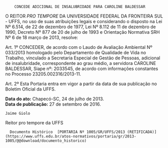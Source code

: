         CONCEDE ADICIONAL DE INSALUBRIDADE PARA CAROLINE BALDESSAR  

O REITOR *PRO TEMPORE* DA UNIVERSIDADE FEDERAL DA FRONTEIRA SUL - UFFS, no uso de suas atribuições legais e considerando o disposto na Lei Nº 6.514, de 22 de dezembro de 1977, Lei Nº 8.112 de 11 de dezembro de 1990, Decreto Nº 877 de 20 de julho de 1993 e Orientação Normativa SRH Nº 6 de 18 março de 2013, resolve:

 Art. 1º CONCEDER, de acordo com o Laudo de Avaliação Ambiental Nº 033/2013 homologado pelo Departamento de Qualidade de Vida no Trabalho, vinculado a Secretaria Especial de Gestão de Pessoas, adicional de insalubridade, correspondente ao grau médio, a servidora CAROLINE BALDESSAR, Siape nº: 2033545, de acordo com informações constantes no Processo 23205.002316/2013-11.

 Art. 2º Esta Portaria entra em vigor a partir da data de sua publicação no Boletim Oficial da UFFS.

  

   **Data do ato:** Chapecó-SC, 24 de julho de 2013.   
 **Data de publicação:**  27 de setembro de 2016. 

    Jaime Giolo   
 Reitor pro tempore da UFFS 

      Documento Histórico  [PORTARIA Nº 1005/GR/UFFS/2013 (RETIFICADA)](https://www.uffs.edu.br/atos-normativos/portaria/gr/2013-1005/@@download/documento_historico)     
      